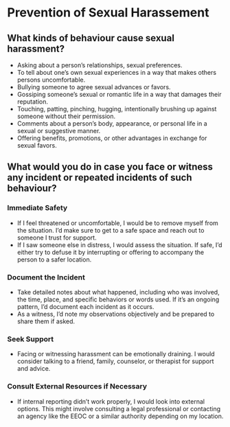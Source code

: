 # Prevention of Sexual Harassement
## What kinds of behaviour cause sexual harassment?
* Asking about a person’s relationships, sexual preferences.
* To tell about one’s own sexual experiences in a way that makes others persons uncomfortable.
* Bullying someone to agree sexual advances or favors.
* Gossiping someone’s sexual or romantic life in a way that damages their reputation.
* Touching, patting, pinching, hugging, intentionally brushing up against someone without their permission.
* Comments about a person’s body, appearance, or personal life in a sexual or suggestive manner.
* Offering benefits, promotions, or other advantages in exchange for sexual favors.
## What would you do in case you face or witness any incident or repeated incidents of such behaviour?
### Immediate Safety
* If I feel threatened or uncomfortable, I would be to remove myself from the situation. I’d make sure to get to a safe space and reach out to someone I trust for support.
* If I saw someone else in distress, I would assess the situation. If safe, I’d either try to defuse it by interrupting or offering to accompany the person to a safer location.
### Document the Incident
* Take detailed notes about what happened, including who was involved, the time, place, and specific behaviors or words used. If it’s an ongoing pattern, I’d document each incident as it occurs.
* As a witness, I’d note my observations objectively and be prepared to share them if asked.
### Seek Support
* Facing or witnessing harassment can be emotionally draining. I would consider talking to a friend, family, counselor, or therapist for support and advice.
### Consult External Resources if Necessary
* If internal reporting didn’t work properly, I would look into external options. This might involve consulting a legal professional or contacting an agency like the EEOC or a similar authority depending on my location.
